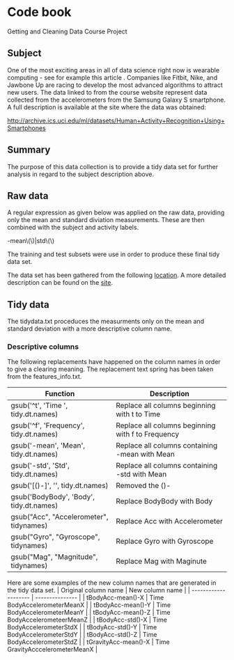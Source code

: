 # Code book
Getting and Cleaning Data Course Project

## Subject
One of the most exciting areas in all of data science right now is wearable computing - see for example this article . Companies like Fitbit, Nike, and Jawbone Up are racing to develop the most advanced algorithms to attract new users. The data linked to from the course website represent data collected from the accelerometers from the Samsung Galaxy S smartphone. A full description is available at the site where the data was obtained:

http://archive.ics.uci.edu/ml/datasets/Human+Activity+Recognition+Using+Smartphones

## Summary
The purpose of this data collection is to provide a tidy data set for further analysis in regard to the subject description above.

## Raw data
A regular expression as given below was applied on the raw data, providing only the mean and
standard diviation measurements. These are then combined with the subject and activity labels.

-mean\\(\\)|std\\(\\)

The training and test subsets were use in order to produce these final tidy data set.

The data set has been gathered from the following <a href="https://d396qusza40orc.cloudfront.net/getdata%2Fprojectfiles%2FUCI%20HAR%20Dataset.zip">location</a>.
A more detailed description can be found on the <a href="http://archive.ics.uci.edu/ml/datasets/Human+Activity+Recognition+Using+Smartphones">site</a>.

## Tidy data
The tidydata.txt proceduces the measurments only on the mean and standard deviation with a more descriptive column name.

### Descriptive columns
The following replacements have happened on the column names in order to give a clearing meaning.
The replacement text spring has been taken from the features_info.txt.

| Function | Description |
| -------- | ----------- |
| gsub('^t', 'Time ', tidy.dt.names) | Replace all columns beginning with t to Time | 
| gsub('^f', 'Frequency', tidy.dt.names) | Replace all columns beginning with f to Frequency | 
| gsub('-mean', 'Mean', tidy.dt.names) |  Replace all columns containing -mean with Mean | 
| gsub('-std', 'Std', tidy.dt.names) |  Replace all columns containing -std with Mean | 
| gsub('[()-]', '', tidy.dt.names) | Removed the ()- | 
| gsub('BodyBody', 'Body', tidy.dt.names) | Replace BodyBody with Body | 
| gsub("Acc", "Accelerometer", tidynames) | Replace Acc with Accelerometer |  
| gsub("Gyro", "Gyroscope", tidynames) | Replace Gyro with Gyroscope | 
| gsub("Mag", "Magnitude", tidynames) | Replace Mag with Maginute | 

Here are some examples of the new column names that are generated in the tidy data set.
| Original column name | New column name | 
| -------------------- | --------------- | 
| tBodyAcc-mean()-X | Time BodyAccelerometerMeanX | 
| tBodyAcc-mean()-Y | Time BodyAccelerometerMeanY | 
| tBodyAcc-mean()-Z | Time BodyAccelerometeerMeanZ | 
| tBodyAcc-std()-X | Time BodyAccelerometerStdX | 
| tBodyAcc-std()-Y | Time BodyAccelerometerStdY | 
| tBodyAcc-std()-Z | Time BodyAccelerometerStdZ | 
| tGravityAcc-mean()-X | Time GravityAcccelerometerMeanX | 

